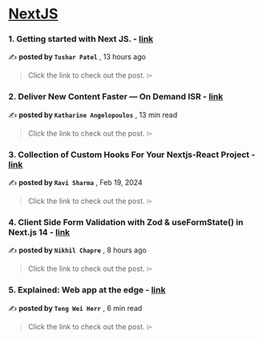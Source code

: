 
<h1><a href=https://medium.com/tag/nextjs/recommended target="_blank" rel="noopener noreferrer">NextJS</a></h1>
<h3>1. Getting started with Next JS. - <a href=https://medium.com/@tushar.tmpatel/get-started-with-next-js-aaf2dd7589af?source=tag_recommended_feed---------0-84----------nextjs----------4ea9fd2e_14c4_4ea6_a2e7_122b34120038------- target="_blank" rel="noopener noreferrer">link</a></h3>

✍️ **posted by `Tushar Patel`** <date> , 13 hours ago</date>

<blockquote>Click the link to check out the post. ⌲</blockquote>

<h3>2. Deliver New Content Faster — On Demand ISR - <a href=https://medium.com/@kangelopoulos/on-demand-incremental-static-regeneration-3aac500641d8?source=tag_recommended_feed---------1-107----------nextjs----------4ea9fd2e_14c4_4ea6_a2e7_122b34120038------- target="_blank" rel="noopener noreferrer">link</a></h3>

✍️ **posted by `Katharine Angelopoulos`** <date> , 13 min read</date>

<blockquote>Click the link to check out the post. ⌲</blockquote>

<h3>3. Collection of Custom Hooks For Your Nextjs-React Project - <a href=https://medium.com/javascript-in-plain-english/collection-of-custom-hooks-for-your-nextjs-react-project-1779379e6f4a?source=tag_recommended_feed---------2-85----------nextjs----------4ea9fd2e_14c4_4ea6_a2e7_122b34120038------- target="_blank" rel="noopener noreferrer">link</a></h3>

✍️ **posted by `Ravi Sharma`** <date> , Feb 19, 2024</date>

<blockquote>Click the link to check out the post. ⌲</blockquote>

<h3>4. Client Side Form Validation with Zod & useFormState() in Next.js 14 - <a href=https://medium.com/@nikhilc2209/client-side-form-validation-with-zod-useformstate-in-next-js-14-dc011a9c44fb?source=tag_recommended_feed---------3-84----------nextjs----------4ea9fd2e_14c4_4ea6_a2e7_122b34120038------- target="_blank" rel="noopener noreferrer">link</a></h3>

✍️ **posted by `Nikhil Chapre`** <date> , 8 hours ago</date>

<blockquote>Click the link to check out the post. ⌲</blockquote>

<h3>5. Explained: Web app at the edge - <a href=https://medium.com/gitconnected/explained-web-app-at-the-edge-fb391985a0a5?source=tag_recommended_feed---------4-107----------nextjs----------4ea9fd2e_14c4_4ea6_a2e7_122b34120038------- target="_blank" rel="noopener noreferrer">link</a></h3>

✍️ **posted by `Teng Wei Herr`** <date> , 6 min read</date>

<blockquote>Click the link to check out the post. ⌲</blockquote>

